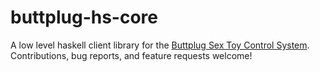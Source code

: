 # buttplug-hs-core

A low level haskell client library for the [Buttplug Sex Toy Control System](https://buttplug.io/). Contributions, bug reports, and feature requests welcome!
